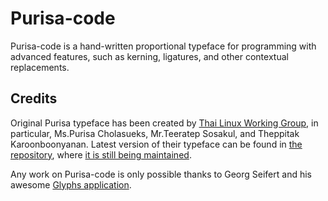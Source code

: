 # Purisa-code

Purisa-code is a hand-written proportional typeface for programming with advanced features, such as kerning, ligatures, and other contextual replacements.

## Credits

Original Purisa typeface has been created by [Thai Linux Working Group](http://linux.thai.net/svn/software/fonts-tlwg/trunk/tlwg/CREDITS),
in particular, Ms.Purisa Cholasueks, Mr.Teeratep Sosakul, and Theppitak Karoonboonyanan.
Latest version of their typeface can be found in [the repository](http://linux.thai.net/svn/software/fonts-tlwg/trunk/tlwg/), where [it is still being maintained](http://linux.thai.net/svn/software/fonts-tlwg/trunk/ChangeLog).

Any work on Purisa-code is only possible thanks to Georg Seifert and his awesome [Glyphs application](https://www.glyphsapp.com/).
